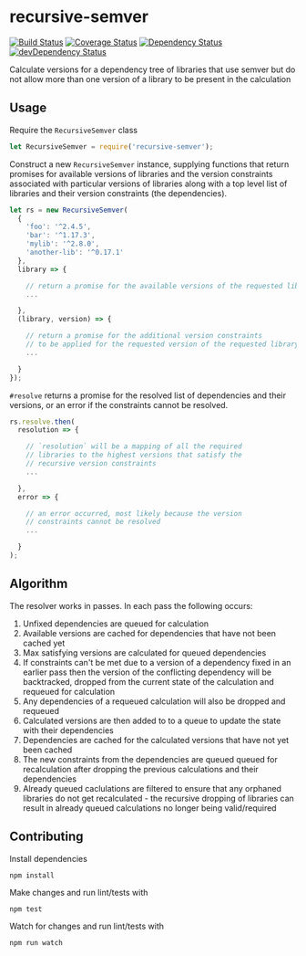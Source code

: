 # recursive-semver

[![Build Status](https://travis-ci.org/pghalliday/recursive-semver.svg?branch=master)](https://travis-ci.org/pghalliday/recursive-semver)
[![Coverage Status](https://coveralls.io/repos/github/pghalliday/recursive-semver/badge.svg?branch=master)](https://coveralls.io/github/pghalliday/recursive-semver?branch=master)
[![Dependency Status](https://david-dm.org/pghalliday/recursive-semver.svg)](https://david-dm.org/pghalliday/recursive-semver)
[![devDependency Status](https://david-dm.org/pghalliday/recursive-semver/dev-status.svg)](https://david-dm.org/pghalliday/recursive-semver#info=devDependencies)

Calculate versions for a dependency tree of libraries that use semver but do not allow more than one version of a library to be present in the calculation

## Usage

Require the `RecursiveSemver` class

```javascript
let RecursiveSemver = require('recursive-semver');
```

Construct a new `RecursiveSemver` instance, supplying functions that return promises for available versions of libraries and the version constraints associated with particular versions of libraries along with a top level list of libraries and their version constraints (the dependencies).

```javascript
let rs = new RecursiveSemver(
  {
    'foo': '^2.4.5',
    'bar': '^1.17.3',
    'mylib': '^2.8.0',
    'another-lib': '^0.17.1'
  },
  library => {

    // return a promise for the available versions of the requested library
    ...

  },
  (library, version) => {

    // return a promise for the additional version constraints
    // to be applied for the requested version of the requested library
    ...

  }
});
```

`#resolve` returns a promise for the resolved list of dependencies and their versions, or an error if the constraints cannot be resolved.

```javascript
rs.resolve.then(
  resolution => {

    // `resolution` will be a mapping of all the required
    // libraries to the highest versions that satisfy the
    // recursive version constraints
    ...

  },
  error => {

    // an error occurred, most likely because the version
    // constraints cannot be resolved 
    ...

  }
);
```

## Algorithm

The resolver works in passes. In each pass the following occurs:

1. Unfixed dependencies are queued for calculation
1. Available versions are cached for dependencies that have not been cached yet
1. Max satisfying versions are calculated for queued dependencies
  1. If constraints can't be met due to a version of a dependency fixed in an earlier pass then the version of the conflicting dependency will be backtracked, dropped from the current state of the calculation and requeued for calculation
  1. Any dependencies of a requeued calculation will also be dropped and requeued
1. Calculated versions are then added to to a queue to update the state with their dependencies
1. Dependencies are cached for the calculated versions that have not yet been cached
1. The new constraints from the dependencies are queued queued for recalculation after dropping the previous calculations and their dependencies
  1. Already queued caclulations are filtered to ensure that any orphaned libraries do not get recalculated - the recursive dropping of libraries can result in already queued calculations no longer being valid/required

## Contributing

Install dependencies

```
npm install
```

Make changes and run lint/tests with

```
npm test
```

Watch for changes and run lint/tests with

```
npm run watch
```
